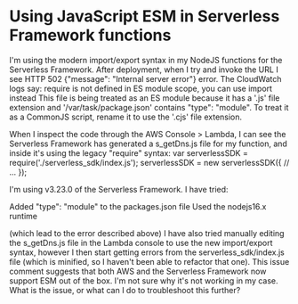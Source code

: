 
# Using JavaScript ESM in Serverless Framework functions

I'm using the modern import/export syntax in my NodeJS functions for the Serverless Framework.
After deployment, when I try and invoke the URL I see HTTP 502 {"message": "Internal server error"} error. The CloudWatch logs say:
require is not defined in ES module scope, you can use import instead
This file is being treated as an ES module because it has a '.js' file extension and '/var/task/package.json' contains "type": "module". To treat it as a CommonJS script, rename it to use the '.cjs' file extension.

When I inspect the code through the AWS Console > Lambda, I can see the Serverless Framework has generated a s_getDns.js file for my function, and inside it's using the legacy "require" syntax:
var serverlessSDK = require('./serverless_sdk/index.js');
serverlessSDK = new serverlessSDK({
    // ...
});

I'm using v3.23.0 of the Serverless Framework.
I have tried:

Added "type": "module" to the packages.json file
Used the nodejs16.x runtime

(which lead to the error described above)
I have also tried manually editing the s_getDns.js file in the Lambda console to use the new import/export syntax, however I then start getting errors from the serverless_sdk/index.js file (which is minified, so I haven't been able to refactor that one).
This issue comment suggests that both AWS and the Serverless Framework now support ESM out of the box. I'm not sure why it's not working in my case.
What is the issue, or what can I do to troubleshoot this further?

        